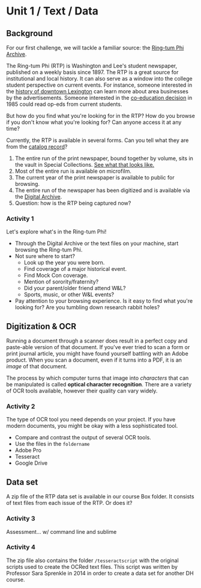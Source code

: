 # Unit 1 / Text / Data 

## Background
For our first challenge, we will tackle a familiar source: the [Ring-tum Phi Archive](https://repository.wlu.edu/handle/11021/26338). 

The Ring-tum Phi (RTP) is Washington and Lee's student newspaper, published on a weekly basis since 1897. The RTP is a great source for institutional and local history. It can also serve as a window into the college student perspective on current events. For instance, someone interested in the [history of downtown Lexington](http://historiclexington.omeka.wlu.edu/) can learn more about area businesses by the advertisements. Someone interested in the [co-education decision](http://beyondbowties.academic.wlu.edu/) in 1985 could read op-eds from current students. 

But how do you find what you're looking for in the RTP? How do you browse if you don't know what you're looking for? Can anyone access it at any time?

Currently, the RTP is available in several forms. Can you tell what they are from the [catalog record](http://annie.wlu.edu:80/record=b1345778~S0)? 

1. The entire run of the print newspaper, bound together by volume, sits in the vault in Special Collections. [See what that looks like.](https://i.makeagif.com/media/8-11-2016/aNVqo7.gif)
2. Most of the entire run is available on microfilm. 
3. The current year of the print newspaper is available to public for browsing. 
4. The entire run of the newspaper has been digitized and is available via the [Digital Archive](https://repository.wlu.edu/handle/11021/26338).
5. Question: how is the RTP being captured now?

### Activity 1
Let's explore what's in the Ring-tum Phi! 
* Through the Digital Archive or the text files on your machine, start browsing the Ring-tum Phi.
* Not sure where to start? 
  * Look up the year you were born.
  * Find coverage of a major historical event.
  * Find Mock Con coverage. 
  * Mention of sorority/fraternity? 
  * Did your parent/older friend attend W&L?
  * Sports, music, or other W&L events?
* Pay attention to your browsing experience. Is it easy to find what you're looking for? Are you tumbling down research rabbit holes? 

## Digitization & OCR
Running a document through a scanner does result in a perfect copy and paste-able version of that document. If you've ever tried to scan a form or print journal article, you might have found yourself battling with an Adobe product. When you scan a document, even if it turns into a PDF, it is an *image* of that document. 

The process by which computer turns that image into *characters* that can be manipulated is called **optical character recognition**. There are a variety of OCR tools available, however their quality can vary widely. 

### Activity 2
The type of OCR tool you need depends on your project. If you have modern documents, you might be okay with a less sophisticated tool. 
* Compare and contrast the output of several OCR tools. 
* Use the files in the ```foldername```
* Adobe Pro
* Tesseract
* Google Drive 

## Data set 
A zip file of the RTP data set is available in our course Box folder. It consists of text files from each issue of the RTP. Or does it?


### Activity 3
Assessment... w/ command line and  sublime 



### Activity 4
The zip file also contains the folder ```/tesseractscript``` with the original scripts used to create the OCRed text files. This script was written by Professor Sara Sprenkle in 2014 in order to create a data set for another DH course. 
